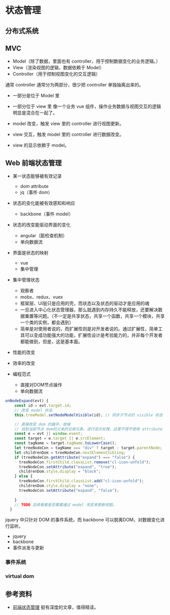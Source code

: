 # 状态管理

## 分布式系统

## MVC

- Model（除了数据，里面也有 controller，用于控制数据变化的业务逻辑。）
- View（渲染视图的逻辑，数据依赖于 Model）
- Controller（用于控制视图变化的交互逻辑）

通常 controller 通常分为两部分，很少把 controller 单独抽离出来的。
- 一部分是位于 Model 里
- 一部分位于 view 里
像一个业务 vue 组件，操作业务数据与视图交互的逻辑明显是混合在一起了。

- model 改变，触发 view 里的 controller 进行视图更新。
- view 交互，触发 model 里的 controller 进行数据改变。
- view 的显示依赖于 model。

## Web 前端状态管理

- 某一状态能够被有效记录
  - dom attribute
  - jq（事件 dom）
- 状态的变化能被有效感知和响应
  - backbone（事件 model）
- 状态的改变能驱动界面的变化
  - angular（脏检查机制）
  - 单向数据流
- 界面是状态的映射
  - vue
  - 集中管理
- 集中管理状态
  - 观察者
  - mobx、redux、vuex
  - 框架层、UI层只是应用的壳，而状态以及状态的驱动才是应用的魂
  - 一旦进入中心化状态管理器，那么就遇到内存持久不能释放，还要解决数据重置等问题。（不一定是共享状态，共享一个函数，共享一个模块，共享一个类的实例，都会遇到）
  - 简单是对使用者说的，而扩展性则是对开发者说的。通过扩展性，简单工具可以变成功能强大的功能，扩展性设计是考验能力的，并非每个开发者都能做到，但是，这是基本面。


- 性能的改变
- 效率的改变

- 编程范式
  - 直接对DOM节点操作
  - 单向数据流

```js
onNodeExpand(evt) {
    const id = evt.target.id;
    // 改变 model 状态
    this.treeModel.setNodeModelVisible(id); // 同步子节点的 visible 状态

    // 直接改变 dom 的展开、收缩
    // 找到当前节点 dom的父亲的兄弟元素，进行显示处理，这里不得不使用 attribute 作为状态的管理。这样后续维护困难，没有用上 model 的状态管理 view 的更新
    const e = evt || window.event;
    const target = e.target || e.srcElement;
    const tagName = target.tagName.toLowerCase();
    let treeNodeCon = tagName === "div" ? target : target.parentNode;
    let childrenDom = treeNodeCon.nextElementSibling;
    if (treeNodeCon.getAttribute("expand") === "false") { 
      treeNodeCon.firstChild.classList.remove("cl-icon-unfold");
      treeNodeCon.setAttribute("expand", "true");
      childrenDom.style.display = "block";
    } else {
      treeNodeCon.firstChild.classList.add("cl-icon-unfold");
      childrenDom.style.display = "none";
      treeNodeCon.setAttribute("expand", "false");
      
    }
    // TODO 后续看看是否需要通过 model 改变来更新视图。
  }
```

jquery 中只针对 DOM 的事件系统，而 backbone 可以脱离DOM，对数据变化进行监听。

- jquery
- backbone
- 事件派发与更新

### 事件系统

### virtual dom

## 参考资料

- [前端状态管理](https://cdc.tencent.com/2020/05/22/frontend-state-management-research/) 挺有深度的文章，值得精读。